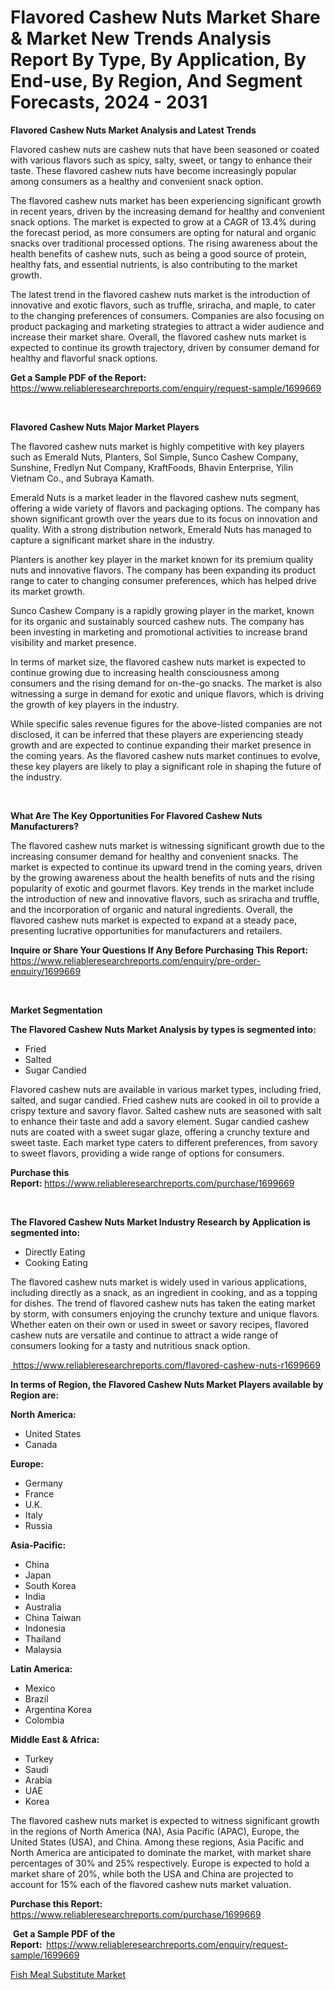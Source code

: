 <p><h1>Flavored Cashew Nuts Market Share & Market New Trends Analysis Report By Type, By Application, By End-use, By Region, And Segment Forecasts, 2024 - 2031</h1></p><p><strong>Flavored Cashew Nuts Market Analysis and Latest Trends</strong></p>
<p><p>Flavored cashew nuts are cashew nuts that have been seasoned or coated with various flavors such as spicy, salty, sweet, or tangy to enhance their taste. These flavored cashew nuts have become increasingly popular among consumers as a healthy and convenient snack option.</p><p>The flavored cashew nuts market has been experiencing significant growth in recent years, driven by the increasing demand for healthy and convenient snack options. The market is expected to grow at a CAGR of 13.4% during the forecast period, as more consumers are opting for natural and organic snacks over traditional processed options. The rising awareness about the health benefits of cashew nuts, such as being a good source of protein, healthy fats, and essential nutrients, is also contributing to the market growth.</p><p>The latest trend in the flavored cashew nuts market is the introduction of innovative and exotic flavors, such as truffle, sriracha, and maple, to cater to the changing preferences of consumers. Companies are also focusing on product packaging and marketing strategies to attract a wider audience and increase their market share. Overall, the flavored cashew nuts market is expected to continue its growth trajectory, driven by consumer demand for healthy and flavorful snack options.</p></p>
<p><strong>Get a Sample PDF of the Report:&nbsp;</strong> <a href="https://www.reliableresearchreports.com/enquiry/request-sample/1699669">https://www.reliableresearchreports.com/enquiry/request-sample/1699669</a></p>
<p>&nbsp;</p>
<p><strong>Flavored Cashew Nuts Major Market Players</strong></p>
<p><p>The flavored cashew nuts market is highly competitive with key players such as Emerald Nuts, Planters, Sol Simple, Sunco Cashew Company, Sunshine, Fredlyn Nut Company, KraftFoods, Bhavin Enterprise, Yilin Vietnam Co., and Subraya Kamath.</p><p>Emerald Nuts is a market leader in the flavored cashew nuts segment, offering a wide variety of flavors and packaging options. The company has shown significant growth over the years due to its focus on innovation and quality. With a strong distribution network, Emerald Nuts has managed to capture a significant market share in the industry.</p><p>Planters is another key player in the market known for its premium quality nuts and innovative flavors. The company has been expanding its product range to cater to changing consumer preferences, which has helped drive its market growth.</p><p>Sunco Cashew Company is a rapidly growing player in the market, known for its organic and sustainably sourced cashew nuts. The company has been investing in marketing and promotional activities to increase brand visibility and market presence.</p><p>In terms of market size, the flavored cashew nuts market is expected to continue growing due to increasing health consciousness among consumers and the rising demand for on-the-go snacks. The market is also witnessing a surge in demand for exotic and unique flavors, which is driving the growth of key players in the industry.</p><p>While specific sales revenue figures for the above-listed companies are not disclosed, it can be inferred that these players are experiencing steady growth and are expected to continue expanding their market presence in the coming years. As the flavored cashew nuts market continues to evolve, these key players are likely to play a significant role in shaping the future of the industry.</p></p>
<p>&nbsp;</p>
<p><strong>What Are The Key Opportunities For Flavored Cashew Nuts Manufacturers?</strong></p>
<p><p>The flavored cashew nuts market is witnessing significant growth due to the increasing consumer demand for healthy and convenient snacks. The market is expected to continue its upward trend in the coming years, driven by the growing awareness about the health benefits of nuts and the rising popularity of exotic and gourmet flavors. Key trends in the market include the introduction of new and innovative flavors, such as sriracha and truffle, and the incorporation of organic and natural ingredients. Overall, the flavored cashew nuts market is expected to expand at a steady pace, presenting lucrative opportunities for manufacturers and retailers.</p></p>
<p><strong>Inquire or Share Your Questions If Any Before Purchasing This Report:</strong> <a href="https://www.reliableresearchreports.com/enquiry/pre-order-enquiry/1699669">https://www.reliableresearchreports.com/enquiry/pre-order-enquiry/1699669</a></p>
<p>&nbsp;</p>
<p><strong>Market Segmentation</strong></p>
<p><strong>The Flavored Cashew Nuts Market Analysis by types is segmented into:</strong></p>
<p><ul><li>Fried</li><li>Salted</li><li>Sugar Candied</li></ul></p>
<p><p>Flavored cashew nuts are available in various market types, including fried, salted, and sugar candied. Fried cashew nuts are cooked in oil to provide a crispy texture and savory flavor. Salted cashew nuts are seasoned with salt to enhance their taste and add a savory element. Sugar candied cashew nuts are coated with a sweet sugar glaze, offering a crunchy texture and sweet taste. Each market type caters to different preferences, from savory to sweet flavors, providing a wide range of options for consumers.</p></p>
<p><strong>Purchase this Report:&nbsp;</strong><a href="https://www.reliableresearchreports.com/purchase/1699669">https://www.reliableresearchreports.com/purchase/1699669</a></p>
<p>&nbsp;</p>
<p><strong>The Flavored Cashew Nuts Market Industry Research by Application is segmented into:</strong></p>
<p><ul><li>Directly Eating</li><li>Cooking Eating</li></ul></p>
<p><p>The flavored cashew nuts market is widely used in various applications, including directly as a snack, as an ingredient in cooking, and as a topping for dishes. The trend of flavored cashew nuts has taken the eating market by storm, with consumers enjoying the crunchy texture and unique flavors. Whether eaten on their own or used in sweet or savory recipes, flavored cashew nuts are versatile and continue to attract a wide range of consumers looking for a tasty and nutritious snack option.</p></p>
<p><a href="https://www.reliableresearchreports.com/flavored-cashew-nuts-r1699669">&nbsp;https://www.reliableresearchreports.com/flavored-cashew-nuts-r1699669</a></p>
<p><strong>In terms of Region, the Flavored Cashew Nuts Market Players available by Region are:</strong></p>
<p>
    <p> <strong> North America: </strong>
        <ul>
            <li>United States</li>
            <li>Canada</li>
        </ul>
        </p> 
    <p> <strong> Europe: </strong>
        <ul>
            <li>Germany</li>
            <li>France</li>
            <li>U.K.</li>
            <li>Italy</li>
            <li>Russia</li>
        </ul>
        </p> 
    <p> <strong> Asia-Pacific: </strong>
        <ul>
            <li>China</li>
            <li>Japan</li>
            <li>South Korea</li>
            <li>India</li>
            <li>Australia</li>
            <li>China Taiwan</li>
            <li>Indonesia</li>
            <li>Thailand</li>
            <li>Malaysia</li>
        </ul>
        </p> 
    <p> <strong> Latin America: </strong>
        <ul>
            <li>Mexico</li>
            <li>Brazil</li>
            <li>Argentina Korea</li>
            <li>Colombia</li>
        </ul>
        </p> 
    <p> <strong> Middle East & Africa: </strong>
        <ul>
            <li>Turkey</li>
            <li>Saudi</li>
            <li>Arabia</li>
            <li>UAE</li>
            <li>Korea</li>
        </ul>
    </p>
    </p>
<p><p>The flavored cashew nuts market is expected to witness significant growth in the regions of North America (NA), Asia Pacific (APAC), Europe, the United States (USA), and China. Among these regions, Asia Pacific and North America are anticipated to dominate the market, with market share percentages of 30% and 25% respectively. Europe is expected to hold a market share of 20%, while both the USA and China are projected to account for 15% each of the flavored cashew nuts market valuation.</p></p>
<p><strong>Purchase this Report: </strong><a href="https://www.reliableresearchreports.com/purchase/1699669">https://www.reliableresearchreports.com/purchase/1699669</a></p>
<p>&nbsp;<strong>Get a Sample PDF of the Report:&nbsp;&nbsp;</strong><a href="https://www.reliableresearchreports.com/enquiry/request-sample/1699669">https://www.reliableresearchreports.com/enquiry/request-sample/1699669</a></p>
<p><strong></strong></p>
<p><p><a href="https://github.com/arionmp/Market-Research-Report-List-2/blob/main/fish-meal-substitute-market.md">Fish Meal Substitute Market</a></p></p>